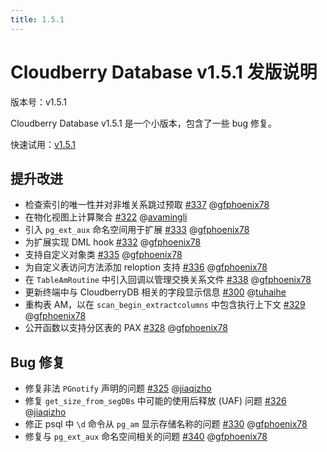 ```yaml
---
title: 1.5.1
---
```


# Cloudberry Database v1.5.1 发版说明

版本号：v1.5.1

Cloudberry Database v1.5.1 是一个小版本，包含了一些 bug 修复。

快速试用：[v1.5.1](https://github.com/cloudberrydb/cloudberrydb/releases/tag/1.5.1)

## 提升改进

* 检查索引的唯一性并对非堆关系跳过预取 [#337](https://github.com/cloudberrydb/cloudberrydb/pull/337) @[gfphoenix78](https://github.com/gfphoenix78)
* 在物化视图上计算聚合 [#322](https://github.com/cloudberrydb/cloudberrydb/pull/322) @[avamingli](https://github.com/avamingli)
* 引入 `pg_ext_aux` 命名空间用于扩展 [#333](https://github.com/cloudberrydb/cloudberrydb/pull/333) @[gfphoenix78](https://github.com/gfphoenix78)
* 为扩展实现 DML hook [#332](https://github.com/cloudberrydb/cloudberrydb/pull/332) @[gfphoenix78](https://github.com/gfphoenix78)
* 支持自定义对象类 [#335](https://github.com/cloudberrydb/cloudberrydb/pull/335) @[gfphoenix78](https://github.com/gfphoenix78)
* 为自定义表访问方法添加 reloption 支持 [#336](https://github.com/cloudberrydb/cloudberrydb/pull/336) @[gfphoenix78](https://github.com/gfphoenix78)
* 在 `TableAmRoutine` 中引入回调以管理交换关系文件 [#338](https://github.com/cloudberrydb/cloudberrydb/pull/338) @[gfphoenix78](https://github.com/gfphoenix78)
* 更新终端中与 CloudberryDB 相关的字段显示信息 [#300](https://github.com/cloudberrydb/cloudberrydb/pull/300) @[tuhaihe](https://github.com/tuhaihe)
* 重构表 AM，以在 `scan_begin_extractcolumns` 中包含执行上下文 [#329](https://github.com/cloudberrydb/cloudberrydb/pull/329) @[gfphoenix78](https://github.com/gfphoenix78)
* 公开函数以支持分区表的 PAX [#328](https://github.com/cloudberrydb/cloudberrydb/pull/328) @[gfphoenix78](https://github.com/gfphoenix78)

## Bug 修复

* 修复非法 `PGnotify` 声明的问题 [#325](https://github.com/cloudberrydb/cloudberrydb/pull/325) @[jiaqizho](https://github.com/jiaqizho)
* 修复 `get_size_from_segDBs` 中可能的使用后释放 (UAF) 问题 [#326](https://github.com/cloudberrydb/cloudberrydb/pull/326) @[jiaqizho](https://github.com/jiaqizho)
* 修正 psql 中 `\d` 命令从 `pg_am` 显示存储名称的问题 [#330](https://github.com/cloudberrydb/cloudberrydb/pull/330) @[gfphoenix78](https://github.com/gfphoenix78)
* 修复与 `pg_ext_aux` 命名空间相关的问题 [#340](https://github.com/cloudberrydb/cloudberrydb/pull/340) @[gfphoenix78](https://github.com/gfphoenix78)
